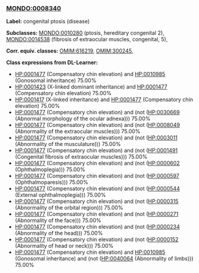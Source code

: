 
### [MONDO:0008340](http://purl.obolibrary.org/obo/MONDO_0008340)
**Label:** congenital ptosis (disease)

**Subclasses:** [MONDO:0010280](http://purl.obolibrary.org/obo/MONDO_0010280) (ptosis, hereditary congenital 2), [MONDO:0014538](http://purl.obolibrary.org/obo/MONDO_0014538) (fibrosis of extraocular muscles, congenital, 5), 

**Corr. equiv. classes:** [OMIM:616219](http://purl.obolibrary.org/obo/OMIM_616219), [OMIM:300245](http://purl.obolibrary.org/obo/OMIM_300245), 

**Class expressions from DL-Learner:**

- [HP:0001477](http://purl.obolibrary.org/obo/HP_0001477) (Compensatory chin elevation) and [HP:0010985](http://purl.obolibrary.org/obo/HP_0010985) (Gonosomal inheritance) 75.00%
- [HP:0001423](http://purl.obolibrary.org/obo/HP_0001423) (X-linked dominant inheritance) and [HP:0001477](http://purl.obolibrary.org/obo/HP_0001477) (Compensatory chin elevation) 75.00%
- [HP:0001417](http://purl.obolibrary.org/obo/HP_0001417) (X-linked inheritance) and [HP:0001477](http://purl.obolibrary.org/obo/HP_0001477) (Compensatory chin elevation) 75.00%
- [HP:0001477](http://purl.obolibrary.org/obo/HP_0001477) (Compensatory chin elevation) and (not ([HP:0030669](http://purl.obolibrary.org/obo/HP_0030669) (Abnormal morphology of the ocular adnexa))) 75.00%
- [HP:0001477](http://purl.obolibrary.org/obo/HP_0001477) (Compensatory chin elevation) and (not ([HP:0008049](http://purl.obolibrary.org/obo/HP_0008049) (Abnormality of the extraocular muscles))) 75.00%
- [HP:0001477](http://purl.obolibrary.org/obo/HP_0001477) (Compensatory chin elevation) and (not ([HP:0003011](http://purl.obolibrary.org/obo/HP_0003011) (Abnormality of the musculature))) 75.00%
- [HP:0001477](http://purl.obolibrary.org/obo/HP_0001477) (Compensatory chin elevation) and (not ([HP:0001491](http://purl.obolibrary.org/obo/HP_0001491) (Congenital fibrosis of extraocular muscles))) 75.00%
- [HP:0001477](http://purl.obolibrary.org/obo/HP_0001477) (Compensatory chin elevation) and (not ([HP:0000602](http://purl.obolibrary.org/obo/HP_0000602) (Ophthalmoplegia))) 75.00%
- [HP:0001477](http://purl.obolibrary.org/obo/HP_0001477) (Compensatory chin elevation) and (not ([HP:0000597](http://purl.obolibrary.org/obo/HP_0000597) (Ophthalmoparesis))) 75.00%
- [HP:0001477](http://purl.obolibrary.org/obo/HP_0001477) (Compensatory chin elevation) and (not ([HP:0000544](http://purl.obolibrary.org/obo/HP_0000544) (External ophthalmoplegia))) 75.00%
- [HP:0001477](http://purl.obolibrary.org/obo/HP_0001477) (Compensatory chin elevation) and (not ([HP:0000315](http://purl.obolibrary.org/obo/HP_0000315) (Abnormality of the orbital region))) 75.00%
- [HP:0001477](http://purl.obolibrary.org/obo/HP_0001477) (Compensatory chin elevation) and (not ([HP:0000271](http://purl.obolibrary.org/obo/HP_0000271) (Abnormality of the face))) 75.00%
- [HP:0001477](http://purl.obolibrary.org/obo/HP_0001477) (Compensatory chin elevation) and (not ([HP:0000234](http://purl.obolibrary.org/obo/HP_0000234) (Abnormality of the head))) 75.00%
- [HP:0001477](http://purl.obolibrary.org/obo/HP_0001477) (Compensatory chin elevation) and (not ([HP:0000152](http://purl.obolibrary.org/obo/HP_0000152) (Abnormality of head or neck))) 75.00%
- [HP:0001477](http://purl.obolibrary.org/obo/HP_0001477) (Compensatory chin elevation) and [HP:0010985](http://purl.obolibrary.org/obo/HP_0010985) (Gonosomal inheritance) and (not ([HP:0040064](http://purl.obolibrary.org/obo/HP_0040064) (Abnormality of limbs))) 75.00%


